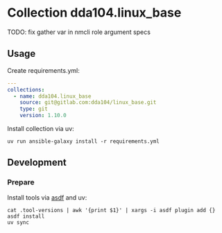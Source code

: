 # Collection dda104.linux_base

TODO: fix gather var in nmcli role argument specs

## Usage

Create requirements.yml:

```yaml
---
collections:
  - name: dda104.linux_base
    source: git@gitlab.com:dda104/linux_base.git
    type: git
    version: 1.10.0
```

Install collection via uv:

```shell
uv run ansible-galaxy install -r requirements.yml
```

## Development

### Prepare

Install tools via [asdf](https://asdf-vm.com) and uv:

```shell
cat .tool-versions | awk '{print $1}' | xargs -i asdf plugin add {}
asdf install
uv sync
```
